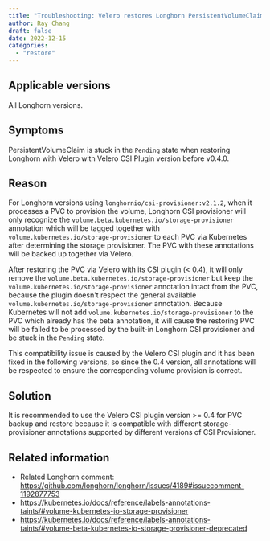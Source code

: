 ```yaml
---
title: "Troubleshooting: Velero restores Longhorn PersistentVolumeClaim stuck in the Pending state when using the Velero CSI Plugin version before v0.4.0"
author: Ray Chang
draft: false
date: 2022-12-15
categories:
  - "restore"
---
```


## Applicable versions

All Longhorn versions.

## Symptoms

PersistentVolumeClaim is stuck in the `Pending` state when restoring Longhorn with Velero with Velero CSI Plugin version before v0.4.0.

## Reason

For Longhorn versions using `longhornio/csi-provisioner:v2.1.2`, when it processes a PVC to provision the volume, Longhorn CSI provisioner will only recognize the `volume.beta.kubernetes.io/storage-provisioner` annotation which will be tagged together with `volume.kubernetes.io/storage-provisioner` to each PVC via Kubernetes after determining the storage provisioner. The PVC with these annotations will be backed up together via Velero.

After restoring the PVC via Velero with its CSI plugin (< 0.4), it will only remove the `volume.beta.kubernetes.io/storage-provisioner` but keep the `volume.kubernetes.io/storage-provisioner` annotation intact from the PVC, because the plugin doesn't respect the general available `volume.kubernetes.io/storage-provisioner` annotation. Because Kubernetes will not add `volume.kubernetes.io/storage-provisioner` to the PVC which already has the beta annotation, it will cause the restoring PVC will be failed to be processed by the built-in Longhorn CSI provisioner and be stuck in the `Pending` state.

This compatibility issue is caused by the Velero CSI plugin and it has been fixed in the following versions, so since the 0.4 version, all annotations will be respected to ensure the corresponding volume provision is correct.

## Solution

It is recommended to use the Velero CSI plugin version >= 0.4 for PVC backup and restore because it is compatible with different storage-provisioner annotations supported by different versions of CSI Provisioner. 

## Related information

* Related Longhorn comment: https://github.com/longhorn/longhorn/issues/4189#issuecomment-1192877753
* https://kubernetes.io/docs/reference/labels-annotations-taints/#volume-kubernetes-io-storage-provisioner
* https://kubernetes.io/docs/reference/labels-annotations-taints/#volume-beta-kubernetes-io-storage-provisioner-deprecated

